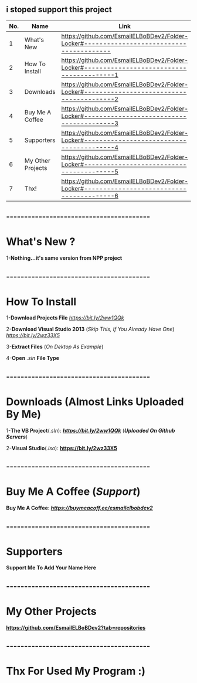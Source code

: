## i stoped support this project


| No.  | Name | Link |
| ------------- | ------------- | ------------- |
| 1  | What's New  | https://github.com/EsmailELBoBDev2/Folder-Locker#----------------------------------------  |
| 2  | How To Install| https://github.com/EsmailELBoBDev2/Folder-Locker#-----------------------------------------1  |
| 3  | Downloads  | https://github.com/EsmailELBoBDev2/Folder-Locker#-----------------------------------------2  |
| 4  | Buy Me A Coffee  | https://github.com/EsmailELBoBDev2/Folder-Locker#-----------------------------------------3  |
| 5  | Supporters  | https://github.com/EsmailELBoBDev2/Folder-Locker#-----------------------------------------4  |
| 6  | My Other Projects  | https://github.com/EsmailELBoBDev2/Folder-Locker#-----------------------------------------5  |
| 7  | Thx!  | https://github.com/EsmailELBoBDev2/Folder-Locker#-----------------------------------------6  |
## ----------------------------------------
# What's New ?

1-**Nothing...it's same version from NPP project**

## ----------------------------------------
# How To Install

1-**Download Projects File** *https://bit.ly/2ww1QQk*

2-**Download Visual Studio 2013** (*Skip This, If You Already Have One*) *https://bit.ly/2wz33X5*

3-**Extract Files** (*On Dektop As Example*)

4-**Open** *.sin* **File Type**
## ----------------------------------------
# Downloads (Almost Links Uploaded By Me)

1-**The VB Project**(*.sln*): ***https://bit.ly/2ww1QQk*** (***Uploaded On Github Servers***)

2-**Visual Studio**(*.iso*): **https://bit.ly/2wz33X5**
## ----------------------------------------
# Buy Me A Coffee (*Support*)

**Buy Me A Coffee**: ***https://buymeacoff.ee/esmailelbobdev2***
## ----------------------------------------
# Supporters

**Support Me To Add Your Name Here**
## ----------------------------------------

# My Other Projects

**https://github.com/EsmailELBoBDev2?tab=repositories**
## ----------------------------------------

# Thx For Used My Program :)
